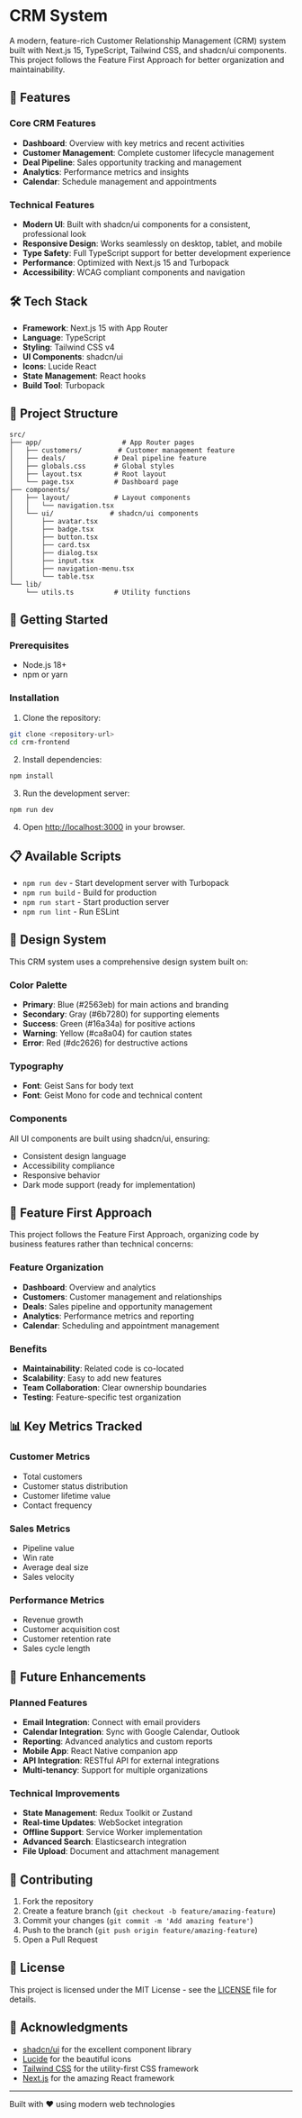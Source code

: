 # CRM System

A modern, feature-rich Customer Relationship Management (CRM) system built with Next.js 15, TypeScript, Tailwind CSS, and shadcn/ui components. This project follows the Feature First Approach for better organization and maintainability.

## 🚀 Features

### Core CRM Features
- **Dashboard**: Overview with key metrics and recent activities
- **Customer Management**: Complete customer lifecycle management
- **Deal Pipeline**: Sales opportunity tracking and management
- **Analytics**: Performance metrics and insights
- **Calendar**: Schedule management and appointments

### Technical Features
- **Modern UI**: Built with shadcn/ui components for a consistent, professional look
- **Responsive Design**: Works seamlessly on desktop, tablet, and mobile
- **Type Safety**: Full TypeScript support for better development experience
- **Performance**: Optimized with Next.js 15 and Turbopack
- **Accessibility**: WCAG compliant components and navigation

## 🛠️ Tech Stack

- **Framework**: Next.js 15 with App Router
- **Language**: TypeScript
- **Styling**: Tailwind CSS v4
- **UI Components**: shadcn/ui
- **Icons**: Lucide React
- **State Management**: React hooks
- **Build Tool**: Turbopack

## 📁 Project Structure

```
src/
├── app/                    # App Router pages
│   ├── customers/         # Customer management feature
│   ├── deals/            # Deal pipeline feature
│   ├── globals.css       # Global styles
│   ├── layout.tsx        # Root layout
│   └── page.tsx          # Dashboard page
├── components/
│   ├── layout/           # Layout components
│   │   └── navigation.tsx
│   └── ui/              # shadcn/ui components
│       ├── avatar.tsx
│       ├── badge.tsx
│       ├── button.tsx
│       ├── card.tsx
│       ├── dialog.tsx
│       ├── input.tsx
│       ├── navigation-menu.tsx
│       └── table.tsx
└── lib/
    └── utils.ts          # Utility functions
```

## 🚀 Getting Started

### Prerequisites
- Node.js 18+ 
- npm or yarn

### Installation

1. Clone the repository:
```bash
git clone <repository-url>
cd crm-frontend
```

2. Install dependencies:
```bash
npm install
```

3. Run the development server:
```bash
npm run dev
```

4. Open [http://localhost:3000](http://localhost:3000) in your browser.

## 📋 Available Scripts

- `npm run dev` - Start development server with Turbopack
- `npm run build` - Build for production
- `npm run start` - Start production server
- `npm run lint` - Run ESLint

## 🎨 Design System

This CRM system uses a comprehensive design system built on:

### Color Palette
- **Primary**: Blue (#2563eb) for main actions and branding
- **Secondary**: Gray (#6b7280) for supporting elements
- **Success**: Green (#16a34a) for positive actions
- **Warning**: Yellow (#ca8a04) for caution states
- **Error**: Red (#dc2626) for destructive actions

### Typography
- **Font**: Geist Sans for body text
- **Font**: Geist Mono for code and technical content

### Components
All UI components are built using shadcn/ui, ensuring:
- Consistent design language
- Accessibility compliance
- Responsive behavior
- Dark mode support (ready for implementation)

## 🔧 Feature First Approach

This project follows the Feature First Approach, organizing code by business features rather than technical concerns:

### Feature Organization
- **Dashboard**: Overview and analytics
- **Customers**: Customer management and relationships
- **Deals**: Sales pipeline and opportunity management
- **Analytics**: Performance metrics and reporting
- **Calendar**: Scheduling and appointment management

### Benefits
- **Maintainability**: Related code is co-located
- **Scalability**: Easy to add new features
- **Team Collaboration**: Clear ownership boundaries
- **Testing**: Feature-specific test organization

## 📊 Key Metrics Tracked

### Customer Metrics
- Total customers
- Customer status distribution
- Customer lifetime value
- Contact frequency

### Sales Metrics
- Pipeline value
- Win rate
- Average deal size
- Sales velocity

### Performance Metrics
- Revenue growth
- Customer acquisition cost
- Customer retention rate
- Sales cycle length

## 🔮 Future Enhancements

### Planned Features
- **Email Integration**: Connect with email providers
- **Calendar Integration**: Sync with Google Calendar, Outlook
- **Reporting**: Advanced analytics and custom reports
- **Mobile App**: React Native companion app
- **API Integration**: RESTful API for external integrations
- **Multi-tenancy**: Support for multiple organizations

### Technical Improvements
- **State Management**: Redux Toolkit or Zustand
- **Real-time Updates**: WebSocket integration
- **Offline Support**: Service Worker implementation
- **Advanced Search**: Elasticsearch integration
- **File Upload**: Document and attachment management

## 🤝 Contributing

1. Fork the repository
2. Create a feature branch (`git checkout -b feature/amazing-feature`)
3. Commit your changes (`git commit -m 'Add amazing feature'`)
4. Push to the branch (`git push origin feature/amazing-feature`)
5. Open a Pull Request

## 📝 License

This project is licensed under the MIT License - see the [LICENSE](LICENSE) file for details.

## 🙏 Acknowledgments

- [shadcn/ui](https://ui.shadcn.com/) for the excellent component library
- [Lucide](https://lucide.dev/) for the beautiful icons
- [Tailwind CSS](https://tailwindcss.com/) for the utility-first CSS framework
- [Next.js](https://nextjs.org/) for the amazing React framework

---

Built with ❤️ using modern web technologies
